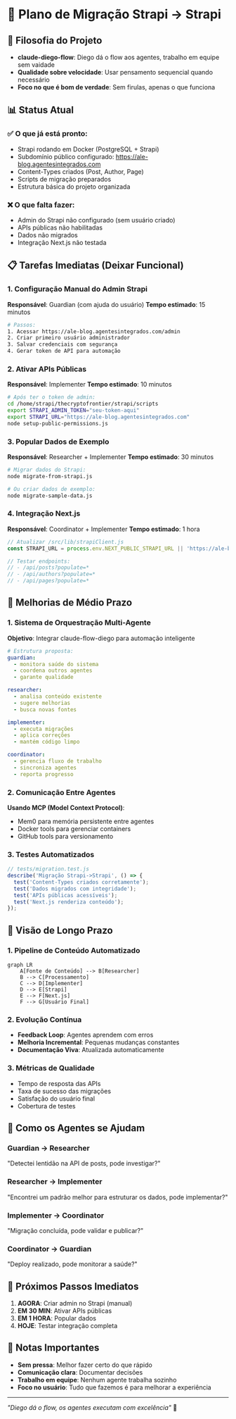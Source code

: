 # 🚀 Plano de Migração Strapi → Strapi

## 🎯 Filosofia do Projeto
- **claude-diego-flow**: Diego dá o flow aos agentes, trabalho em equipe sem vaidade
- **Qualidade sobre velocidade**: Usar pensamento sequencial quando necessário
- **Foco no que é bom de verdade**: Sem firulas, apenas o que funciona

## 📊 Status Atual

### ✅ O que já está pronto:
- Strapi rodando em Docker (PostgreSQL + Strapi)
- Subdomínio público configurado: https://ale-blog.agentesintegrados.com
- Content-Types criados (Post, Author, Page)
- Scripts de migração preparados
- Estrutura básica do projeto organizada

### ❌ O que falta fazer:
- Admin do Strapi não configurado (sem usuário criado)
- APIs públicas não habilitadas
- Dados não migrados
- Integração Next.js não testada

## 📋 Tarefas Imediatas (Deixar Funcional)

### 1. Configuração Manual do Admin Strapi
**Responsável**: Guardian (com ajuda do usuário)
**Tempo estimado**: 15 minutos

```bash
# Passos:
1. Acessar https://ale-blog.agentesintegrados.com/admin
2. Criar primeiro usuário administrador
3. Salvar credenciais com segurança
4. Gerar token de API para automação
```

### 2. Ativar APIs Públicas
**Responsável**: Implementer
**Tempo estimado**: 10 minutos

```bash
# Após ter o token de admin:
cd /home/strapi/thecryptofrontier/strapi/scripts
export STRAPI_ADMIN_TOKEN="seu-token-aqui"
export STRAPI_URL="https://ale-blog.agentesintegrados.com"
node setup-public-permissions.js
```

### 3. Popular Dados de Exemplo
**Responsável**: Researcher + Implementer
**Tempo estimado**: 30 minutos

```bash
# Migrar dados do Strapi:
node migrate-from-strapi.js

# Ou criar dados de exemplo:
node migrate-sample-data.js
```

### 4. Integração Next.js
**Responsável**: Coordinator + Implementer
**Tempo estimado**: 1 hora

```javascript
// Atualizar /src/lib/strapiClient.js
const STRAPI_URL = process.env.NEXT_PUBLIC_STRAPI_URL || 'https://ale-blog.agentesintegrados.com';

// Testar endpoints:
// - /api/posts?populate=*
// - /api/authors?populate=*
// - /api/pages?populate=*
```

## 🔄 Melhorias de Médio Prazo

### 1. Sistema de Orquestração Multi-Agente
**Objetivo**: Integrar claude-flow-diego para automação inteligente

```yaml
# Estrutura proposta:
guardian:
  - monitora saúde do sistema
  - coordena outros agentes
  - garante qualidade

researcher:
  - analisa conteúdo existente
  - sugere melhorias
  - busca novas fontes

implementer:
  - executa migrações
  - aplica correções
  - mantém código limpo

coordinator:
  - gerencia fluxo de trabalho
  - sincroniza agentes
  - reporta progresso
```

### 2. Comunicação Entre Agentes
**Usando MCP (Model Context Protocol)**:
- Mem0 para memória persistente entre agentes
- Docker tools para gerenciar containers
- GitHub tools para versionamento

### 3. Testes Automatizados
```javascript
// tests/migration.test.js
describe('Migração Strapi->Strapi', () => {
  test('Content-Types criados corretamente');
  test('Dados migrados com integridade');
  test('APIs públicas acessíveis');
  test('Next.js renderiza conteúdo');
});
```

## 🌟 Visão de Longo Prazo

### 1. Pipeline de Conteúdo Automatizado
```mermaid
graph LR
    A[Fonte de Conteúdo] --> B[Researcher]
    B --> C[Processamento]
    C --> D[Implementer]
    D --> E[Strapi]
    E --> F[Next.js]
    F --> G[Usuário Final]
```

### 2. Evolução Contínua
- **Feedback Loop**: Agentes aprendem com erros
- **Melhoria Incremental**: Pequenas mudanças constantes
- **Documentação Viva**: Atualizada automaticamente

### 3. Métricas de Qualidade
- Tempo de resposta das APIs
- Taxa de sucesso das migrações
- Satisfação do usuário final
- Cobertura de testes

## 🤝 Como os Agentes se Ajudam

### Guardian → Researcher
"Detectei lentidão na API de posts, pode investigar?"

### Researcher → Implementer
"Encontrei um padrão melhor para estruturar os dados, pode implementar?"

### Implementer → Coordinator
"Migração concluída, pode validar e publicar?"

### Coordinator → Guardian
"Deploy realizado, pode monitorar a saúde?"

## 🚦 Próximos Passos Imediatos

1. **AGORA**: Criar admin no Strapi (manual)
2. **EM 30 MIN**: Ativar APIs públicas
3. **EM 1 HORA**: Popular dados
4. **HOJE**: Testar integração completa

## 📝 Notas Importantes

- **Sem pressa**: Melhor fazer certo do que rápido
- **Comunicação clara**: Documentar decisões
- **Trabalho em equipe**: Nenhum agente trabalha sozinho
- **Foco no usuário**: Tudo que fazemos é para melhorar a experiência

---

*"Diego dá o flow, os agentes executam com excelência"* 🌊